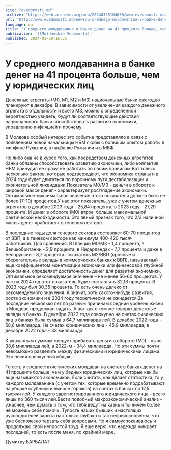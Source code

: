 ```yaml
---
site: "evedomosti.md"
archive: "https://web.archive.org/web/20240325104630/www.evedomosti.md/news/u-srednego-moldavanina-v-banke-deneg-na-41-procenta-bolshe-c"
url: "http://www.evedomosti.md/news/u-srednego-moldavanina-v-banke-deneg-na-41-procenta-bolshe-c"
language: ru
title: "У среднего молдаванина в банке денег на 41 процента больше, чем у юридических лиц"
publication: '[[Moldavskie Vedomosti]]'
published: 2024-01-20T16:35
---
```


# У среднего молдаванина в банке денег на 41 процента больше, чем у юридических лиц

Денежные агрегаты (М0, М1, М2 и М3) национальные банки ежегодно планируют в декабре. В зависимости от увеличения каждого денежного агрегата в отдельности и всего М3, можно с определенной вероятностью увидеть, будут ли соответствующие действия национального банка способствовать развитию экономики, управлению инфляцией и прочему.

В Молдове особый интерес это событие представляло в связи с появлением новой начальницы НБМ якобы с большим опытом работы в минфине Румынии, в нацбанке Румынии и в МВФ.

Но либо она не в курсе того, как посредством денежных агрегатов банки обязаны способствовать развитию экономики, либо коллектив НБМ принудил ее сразу же работать по своим правилам.Вот только несколько фактов, которые подтверждают, что экономика страны и в 2024 году будет двигаться по порочному пути дестабилизации и окончательной ликвидации.Показатель М0/М3 - деньги в обороте к широкой массе денег - характеризует рост/падение экономики. Оптимальное максимальное значение этого показателя должно быть не более (7-10) процентов.У нас этот показатель, уже с учетом денежных агрегатов в декабре 2023 года - 25,84 процента, в 2023 году - 27,29 процента. И денег в обороте (М0) втрое  больше максимальной фактической необходимости. Это явный признак того, что 2/3 наличной массы денег «работает» в теневом секторе.

В последние годы доля теневого сектора составляет 60-70 процентов от ВВП, а в теневом секторе как минимум 400-420 тысяч работников. Для сравнения. В Швеции М0/М3 - 1,4 процента, в Великобритании - 2,9 процента, в Нидерландах - 7,7 процента и даже в Белоруссии - 8,7 процента.Показатель М2/ВВП (срочные и сберегательные вклады в коммерческих банках к ВВП), называемый еще коэффициентом монетизации экономики или финансовой глубиной экономики, определяет достаточность денег для развития экономики. Оптимальное рекомендуемое значение – не менее 56-60 процентов. У нас на 2024 год этот показатель будет составлять 32,16 процента. В 2023 году был 30,35 процента. То есть очень далеко от рекомендуемого значения. А значит, хоть какого-нибудь развития, роста экономики и в 2024 году теоретически не ожидается.За последние несколько лет по разным причинам средний уровень жизни в Молдове продолжал падать. А вот как о том же говорят денежные вклады в банках. В декабре 2023 года совокупно на счетах физических лиц в банках была сумма в 64,7 миллиарда лей. В декабре 2022 года - 58,6 миллиарда. На счетах юридических лиц - 45,9 миллиарда, в декабре 2022 года – 33 миллиарда.

К указанным суммам следует прибавить деньги в обороте (М0) - ныне 38,6 миллиарда лей, в 2022-м - 34,4 миллиарда. Но эти суммы почти невозможно разделить между физическими и юридическими лицами. Это некий совокупный общак.

То есть у среднестатистических молдаван на счетах в банках денег на 41 процента больше, чем у бедных юридических лиц, которые как бы еще называются экономикой. Если считать, как делает статистика, то у каждого молдаванина (с учетом тех, которые временно подрабатывают на уборке клубники и выносе горшков) на счетах в банках по 17,5 тысячи лей. У каждого зарегистрированного юридического лица - всего лишь по 360 тысяч лей.Вести подобный макроэкономический анализ - ужаснее, чем думать о том, что тебя ведут на казнь и ты ничем более не можешь себе помочь. Тупость наших бывших и настоящих руководителей зарыта настолько глубоко и так неприкосновенна, что уже бесполезно терзать себя вопросами. Но я самоуспокаиваюсь и продолжаю свой непростой труд. Я еще верю, что надежда умирает последней, то есть после меня, по крайней мере.

Думитру БАРБАЛАТ